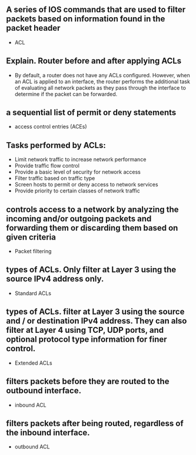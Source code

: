 <!-- Module 4: ACL Concepts -->

<!-- 4.1: Purpose of ACLs -->

## A series of IOS commands that are used to filter packets based on information found in the packet header

- ACL

## Explain. Router before and after applying ACLs

- By default, a router does not have any ACLs configured. However, when an ACL is applied to an interface, the router performs the additional task of evaluating all network packets as they pass through the interface to determine if the packet can be forwarded.

## a sequential list of permit or deny statements

- access control entries (ACEs)

## Tasks performed by ACLs:

- Limit network traffic to increase network performance
- Provide traffic flow control
- Provide a basic level of security for network access
- Filter traffic based on traffic type
- Screen hosts to permit or deny access to network services
- Provide priority to certain classes of network traffic

## controls access to a network by analyzing the incoming and/or outgoing packets and forwarding them or discarding them based on given criteria

- Packet filtering

## types of ACLs. Only filter at Layer 3 using the source IPv4 address only.

- Standard ACLs

## types of ACLs. filter at Layer 3 using the source and / or destination IPv4 address. They can also filter at Layer 4 using TCP, UDP ports, and optional protocol type information for finer control.

- Extended ACLs

## filters packets before they are routed to the outbound interface.

- inbound ACL

## filters packets after being routed, regardless of the inbound interface.

- outbound ACL